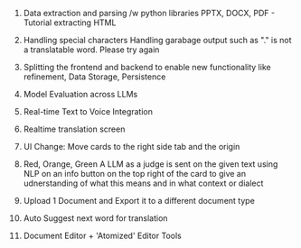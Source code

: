 1. Data extraction and parsing /w python libraries 
PPTX, DOCX, 
PDF - Tutorial extracting HTML

2. Handling special characters 
   Handling garabage output such as "." is not a translatable word. Please try again

3. Splitting the frontend and backend to enable new functionality like refinement, Data Storage, Persistence

4. Model Evaluation across LLMs

5. Real-time Text to Voice Integration

6. Realtime translation screen

7. UI Change: Move cards to the right side tab and the origin

8. Red, Orange, Green
   A LLM as a judge is sent on the given text using NLP on an info button on the top right of the card to give an udnerstanding of what this means and in what context or dialect

9. Upload 1 Document and Export it to a different document type

10. Auto Suggest next word for translation

11. Document Editor + 'Atomized' Editor Tools